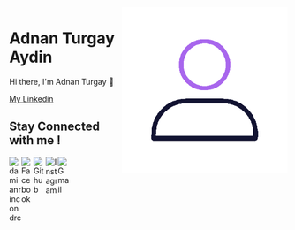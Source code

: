 <img align="right" width="300" height="300" src="21-avatar-outline.gif">


# Adnan Turgay Aydin

Hi there, I'm Adnan Turgay 👋

<a href="https://www.linkedin.com/in/taydinadnan/">
 My Linkedin
</a>

## Stay Connected with me !

<a href="https://twitter.com/turgayajdin">
  <img align="left" alt="damianrincondrc" width="22px" src="https://img.icons8.com/fluent/48/000000/twitter.png"/>
</a>
<a href="https://www.facebook.com/turgaydnn/">
  <img align="left" alt="Facebook" width="22px" src="https://img.icons8.com/android/24/000000/facebook.png"/>
</a>
<a href="https://github.com/taydinadnan">
  <img align="left" alt="Github" width="22px" src="https://img.icons8.com/fluent/48/000000/github.png"/>
</a>
<a href="https://www.instagram.com/turgayajdin/">
  <img align="left" alt="Instagram" width="22px" src="https://img.icons8.com/nolan/64/instagram-new.png"/>
</a>
<a href="mailto:taydinadnan@gmail.com">
  <img align="left" alt="Gmail" width="22px" src="https://img.icons8.com/fluent/48/000000/gmail.png"/>
</a>
